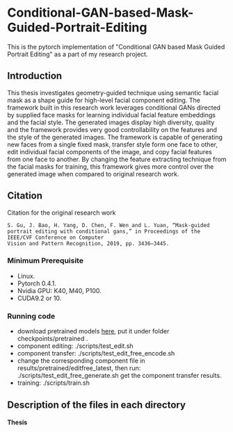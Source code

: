 # Conditional-GAN-based-Mask-Guided-Portrait-Editing
This is the pytorch implementation of "Conditional GAN based Mask Guided Portrait Editing" as a part of my research project.

## Introduction
This thesis investigates geometry-guided technique using semantic facial mask as a shape guide for high-level facial component editing. The framework built in this research work leverages conditional GANs directed by supplied face masks for learning individual facial feature embeddings and the facial style. The generated images display high diversity, quality and the framework provides very good controllability on the features and the style of the generated images. The framework is capable of generating new faces from a single fixed mask, transfer style form one face to other, edit individual facial components of the image, and copy facial features from one face to another. By changing the feature extracting technique from the facial masks for training, this framework gives more control over the generated image when compared to original research work.

## Citation
Citation for the original research work
```
S. Gu, J. Bao, H. Yang, D. Chen, F. Wen and L. Yuan, “Mask-guided portrait editing with conditional gans,” in Proceedings of the IEEE/CVF Conference on Computer
Vision and Pattern Recognition, 2019, pp. 3436–3445.
```


### Minimum Prerequisite
- Linux.
- Pytorch 0.4.1.
- Nvidia GPU: K40, M40, P100.
- CUDA9.2 or 10.

### Running code
- download pretrained models [here](https://drive.google.com/drive/folders/1TFI2dFzi6VZ9hL6Tin6geowUre8D_tgC?usp=sharing), put it under folder checkpoints/pretrained .
- component editing:
  ./scripts/test_edit.sh
- component transfer:
  ./scripts/test_edit_free_encode.sh 
- change the corresponding component file in results/pretrained/editfree_latest, then run:
  ./scripts/test_edit_free_generate.sh
  get the component transfer results.
- training:
  ./scripts/train.sh

## Description of the files in each directory
#### Thesis
